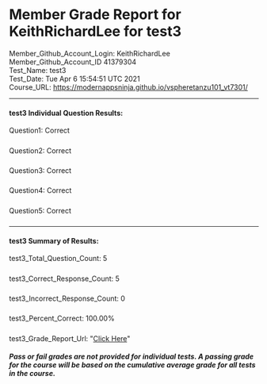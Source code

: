 # Member Grade Report for KeithRichardLee for test3  
   
Member_Github_Account_Login: KeithRichardLee  
Member_Github_Account_ID 41379304  
Test_Name: test3  
Test_Date: Tue Apr  6 15:54:51 UTC 2021  
Course_URL: https://modernappsninja.github.io/vspheretanzu101_vt7301/  
   
---  
#### test3 Individual Question Results:  
Question1: Correct  
#####  
Question2: Correct  
#####  
Question3: Correct  
#####  
Question4: Correct  
#####  
Question5: Correct  
#####  
---  
#### test3 Summary of Results:  
test3_Total_Question_Count: 5  
#####  
test3_Correct_Response_Count: 5  
#####  
test3_Incorrect_Response_Count: 0  
#####  
test3_Percent_Correct: 100.00%  
#####  
test3_Grade_Report_Url: "[Click Here](https://github.com/modernappsninjas/KeithRichardLee/blob/main/static/userdata/courses/vspheretanzu101_vt7301/grade_report.pr118.test3.md)"
##### Pass or fail grades are not provided for individual tests. A passing grade for the course will be based on the cumulative average grade for all tests in the course.  
